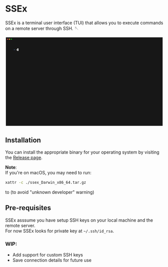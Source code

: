 # SSEx

SSEx is a terminal user interface (TUI) that allows you to execute commands on a remote server through SSH. 🪡

<p align="center">
  <img src="./assets/demo.gif") width="500"/>
</p>

## Installation

You can install the appropriate binary for your operating system by visiting the [Release page]().

**Note**:  
If you're on macOS, you may need to run:

```sh
xattr -c ./ssex_Darwin_x86_64.tar.gz
```

to (to avoid "unknown developer" warning)

## Pre-requisites

SSEx asssume you have setup SSH keys on your local machine and the remote server. \
For now SSEx looks for private key at `~/.ssh/id_rsa`.

### WIP:

- Add support for custom SSH keys
- Save connection details for future use
